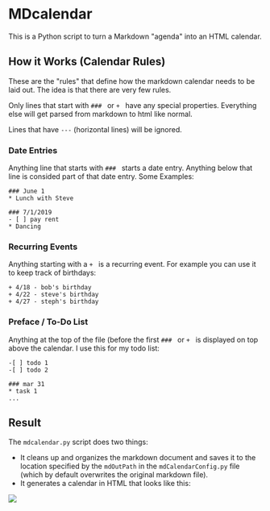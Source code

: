 # MDcalendar
This is a Python script to turn a Markdown "agenda" into an HTML calendar.

## How it Works (Calendar Rules)
These are the "rules" that define how the markdown calendar needs to be laid out. The idea is that there are very few rules. 

Only lines that start with `### ` or `+ ` have any special properties. Everything else will get parsed from markdown to html like normal.

Lines that have `---` (horizontal lines) will be ignored.

### Date Entries
Anything line that starts with `### ` starts a date entry. Anything below that line is consided part of that date entry. Some Examples:

```
### June 1
* Lunch with Steve
```

```
### 7/1/2019
- [ ] pay rent
* Dancing
```
### Recurring Events
Anything starting with a `+ ` is a recurring event. For example you can use it to keep track of birthdays:
```
+ 4/18 - bob's birthday
+ 4/22 - steve's birthday
+ 4/27 - steph's birthday
``` 

### Preface / To-Do List
Anything at the top of the file (before the first `### ` or `+ ` is displayed on top above the calendar. I use this for my todo list:

```
-[ ] todo 1
-[ ] todo 2

### mar 31
* task 1
...
```

## Result
The `mdcalendar.py` script does two things:
* It cleans up and organizes the markdown document and saves it to the location specified by the `mdOutPath` in the `mdCalendarConfig.py` file (which by default overwrites the original markdown file).
* It generates a calendar in HTML that looks like this: 

<img src="images/image_sample.png"></img>
